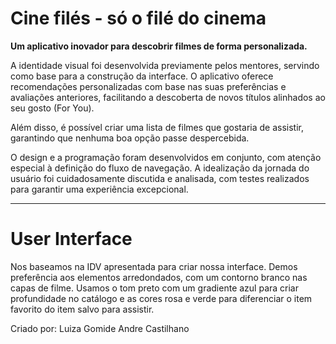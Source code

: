 # Cine filés - só o filé do cinema

**Um aplicativo inovador para descobrir filmes de forma personalizada.**

A identidade visual foi desenvolvida previamente pelos mentores, servindo como base para a construção da interface. O aplicativo oferece recomendações personalizadas com base nas suas preferências e avaliações anteriores, facilitando a descoberta de novos títulos alinhados ao seu gosto (For You).

Além disso, é possível criar uma lista de filmes que gostaria de assistir, garantindo que nenhuma boa opção passe despercebida.

O design e a programação foram desenvolvidos em conjunto, com atenção especial à definição do fluxo de navegação. A idealização da jornada do usuário foi cuidadosamente discutida e analisada, com testes realizados para garantir uma experiência excepcional.

---
# User Interface

Nos baseamos na IDV apresentada para criar nossa interface. Demos preferência aos elementos arredondados, com um contorno branco nas capas de filme. Usamos o tom preto com um gradiente azul para criar profundidade no catálogo e as cores rosa e verde para diferenciar o item favorito do item salvo para assistir.

Criado por:
Luiza Gomide 
Andre Castilhano 
